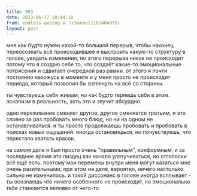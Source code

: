 ```yaml
---
title: 983
date: 2023-06-17 18:44:18
from: endless шизing ⍼ (channel1162404975)
layout: post
---
```


мне как будто нужен какой-то большой перерыв, чтобы наконец переосознать всё происходившее и выстроить какую-то структуру  в голове, увидеть изменения, но этого перерыва никак не происходит потому что я создаю себе то, что создаёт какие-то эмоциональные потрясения и сдвигает очередной раз рамки. от этого я почти постоянно нахожусь в моменте и у меня просто не происходит периода, который позволил бы взглянуть на всё со стороны.

ты чувствуешь себя живым, но как будто теряешь себя в этом. 
эскапизм в реальность, хоть это и звучит абсурдно.

одно переживание сменяет другое, другое сменяется третьим, и это словно за раз пробовать много блюд, но ни на одном не останавливаться. и ты просто продолжаешь пробовать и пробовать в поисках новых ощущений. иногда остановишься, но почувствуешь, что перестало хватать красок.

на самом деле я был просто очень "правильным", конформным, и за последнее время это пиздец как начало улетучиваться, но отголоски всё ещё есть. поэтому мои перемены внутри меня могут казаться мне очень разительными, при этом на деле, вероятно, ничего настолько сильно не изменилось. и такой диссонанс в голове иногда всплывает - ты осознаешь что ничего особенного не происходит, но эмоционально тебе становится неловко от чего-то.
